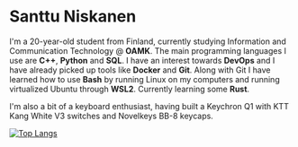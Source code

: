 # Santtu Niskanen

I'm a 20-year-old student from Finland, currently studying Information and Communication Technology @ **OAMK**. The main programming languages I use are **C++**, **Python** and **SQL**. I have an interest towards **DevOps** and I have already picked up tools like **Docker** and **Git**. Along with Git I have learned how to use **Bash** by running Linux on my computers and running virtualized Ubuntu through **WSL2**.
Currently learning some **Rust**.

I'm also a bit of a keyboard enthusiast, having built a Keychron Q1 with KTT Kang White V3 switches and Novelkeys BB-8 keycaps.

[![Top Langs](https://github-readme-stats.vercel.app/api/top-langs/?username=santtuniskanen&layout=compact)](https://github.com/santtuniskanen/github-readme-stats)
